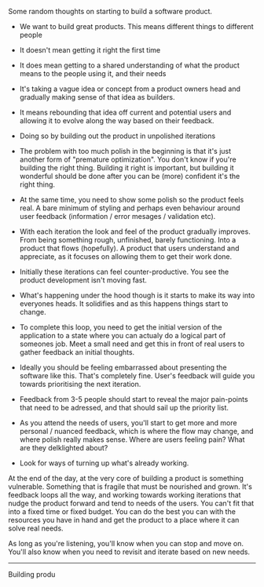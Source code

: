 Some random thoughts on starting to build a software product.

- We want to build great products. This means different things to different people
- It doesn't mean getting it right the first time
- It does mean getting to a shared understanding of what the product means to the people using it, and their needs
- It's taking a vague idea or concept from a product owners head and gradually making sense of that idea as builders.
- It means rebounding that idea off current and potential users and allowing it to evolve along the way based on their feedback.

- Doing so by building out the product in unpolished iterations
- The problem with too much polish in the beginning is that it's just another form of "premature optimization". You don't know if you're building the right thing. Building it right is important, but building it wonderful should be done after you can be (more) confident it's the right thing. 
- At the same time, you need to show some polish so the product feels real. A bare minimum of styling and perhaps even behaviour around user feedback (information / error mesages / validation etc).

- With each iteration the look and feel of the product gradually improves. From being something rough, unfinished, barely functioning. Into a product that flows (hopefully). A product that users understand and appreciate, as it focuses on allowing them to get their work done.
- Initially these iterations can feel counter-productive. You see the product development isn't moving fast. 
- What's happening under the hood though is it starts to make its way into everyones heads. It solidifies and as this happens things start to change.

- To complete this loop, you need to get the initial version of the application to a state where you can actualy do a logical part of someones job. Meet a small need and get this in front of real users to gather feedback an initial thoughts.
- Ideally you should be feeling embarrassed about presenting the software like this. That's completely fine. User's feedback will guide you towards prioritising the next iteration.
- Feedback from 3-5 people should start to reveal the major pain-points that need to be adressed, and that should sail up the priority list.

- As you attend the needs of users, you'll start to get more and more personal / nuanced feedback, which is where the flow may change, and where polish really makes sense. Where are users feeling pain? What are they delklighted about?
- Look for ways of turning up what's already working.


At the end of the day, at the very core of building a product is something vulnerable. Something that is fragile that must be nourished and grown. It's feedback loops all the way, and working towards working iterations that nudge the product forward and tend to needs of the users. You can't fit that into a fixed time or fixed budget. You can do the best you can with the resources you have in hand and get the product to a place where it can solve real needs.

As long as you're listening, you'll know when you can stop and move on. You'll also know when you need to revisit and iterate based on new needs.


----

Building produ

